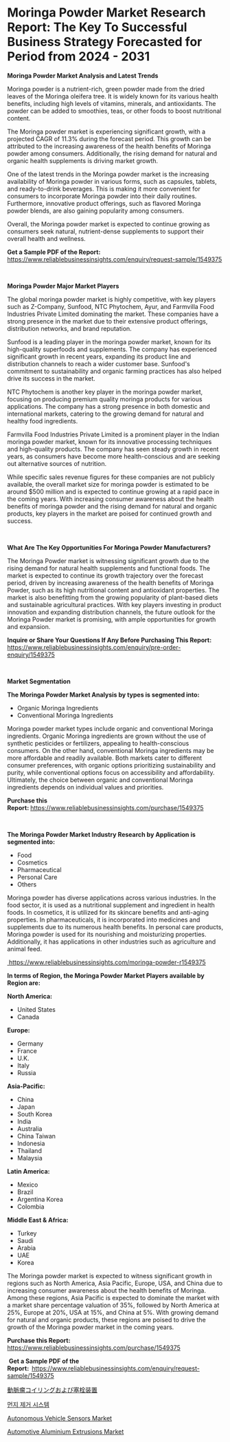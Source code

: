 <p><h1>Moringa Powder Market Research Report: The Key To Successful Business Strategy Forecasted for Period from 2024 - 2031</h1></p><p><strong>Moringa Powder Market Analysis and Latest Trends</strong></p>
<p><p>Moringa powder is a nutrient-rich, green powder made from the dried leaves of the Moringa oleifera tree. It is widely known for its various health benefits, including high levels of vitamins, minerals, and antioxidants. The powder can be added to smoothies, teas, or other foods to boost nutritional content.</p><p>The Moringa powder market is experiencing significant growth, with a projected CAGR of 11.3% during the forecast period. This growth can be attributed to the increasing awareness of the health benefits of Moringa powder among consumers. Additionally, the rising demand for natural and organic health supplements is driving market growth.</p><p>One of the latest trends in the Moringa powder market is the increasing availability of Moringa powder in various forms, such as capsules, tablets, and ready-to-drink beverages. This is making it more convenient for consumers to incorporate Moringa powder into their daily routines. Furthermore, innovative product offerings, such as flavored Moringa powder blends, are also gaining popularity among consumers.</p><p>Overall, the Moringa powder market is expected to continue growing as consumers seek natural, nutrient-dense supplements to support their overall health and wellness.</p></p>
<p><strong>Get a Sample PDF of the Report:&nbsp;</strong> <a href="https://www.reliablebusinessinsights.com/enquiry/request-sample/1549375">https://www.reliablebusinessinsights.com/enquiry/request-sample/1549375</a></p>
<p>&nbsp;</p>
<p><strong>Moringa Powder Major Market Players</strong></p>
<p><p>The global moringa powder market is highly competitive, with key players such as Z-Company, Sunfood, NTC Phytochem, Ayur, and Farmvilla Food Industries Private Limited dominating the market. These companies have a strong presence in the market due to their extensive product offerings, distribution networks, and brand reputation.</p><p>Sunfood is a leading player in the moringa powder market, known for its high-quality superfoods and supplements. The company has experienced significant growth in recent years, expanding its product line and distribution channels to reach a wider customer base. Sunfood's commitment to sustainability and organic farming practices has also helped drive its success in the market.</p><p>NTC Phytochem is another key player in the moringa powder market, focusing on producing premium quality moringa products for various applications. The company has a strong presence in both domestic and international markets, catering to the growing demand for natural and healthy food ingredients.</p><p>Farmvilla Food Industries Private Limited is a prominent player in the Indian moringa powder market, known for its innovative processing techniques and high-quality products. The company has seen steady growth in recent years, as consumers have become more health-conscious and are seeking out alternative sources of nutrition.</p><p>While specific sales revenue figures for these companies are not publicly available, the overall market size for moringa powder is estimated to be around $500 million and is expected to continue growing at a rapid pace in the coming years. With increasing consumer awareness about the health benefits of moringa powder and the rising demand for natural and organic products, key players in the market are poised for continued growth and success.</p></p>
<p>&nbsp;</p>
<p><strong>What Are The Key Opportunities For Moringa Powder Manufacturers?</strong></p>
<p><p>The Moringa Powder market is witnessing significant growth due to the rising demand for natural health supplements and functional foods. The market is expected to continue its growth trajectory over the forecast period, driven by increasing awareness of the health benefits of Moringa Powder, such as its high nutritional content and antioxidant properties. The market is also benefitting from the growing popularity of plant-based diets and sustainable agricultural practices. With key players investing in product innovation and expanding distribution channels, the future outlook for the Moringa Powder market is promising, with ample opportunities for growth and expansion.</p></p>
<p><strong>Inquire or Share Your Questions If Any Before Purchasing This Report:</strong> <a href="https://www.reliablebusinessinsights.com/enquiry/pre-order-enquiry/1549375">https://www.reliablebusinessinsights.com/enquiry/pre-order-enquiry/1549375</a></p>
<p>&nbsp;</p>
<p><strong>Market Segmentation</strong></p>
<p><strong>The Moringa Powder Market Analysis by types is segmented into:</strong></p>
<p><ul><li>Organic Moringa Ingredients</li><li>Conventional Moringa Ingredients</li></ul></p>
<p><p>Moringa powder market types include organic and conventional Moringa ingredients. Organic Moringa ingredients are grown without the use of synthetic pesticides or fertilizers, appealing to health-conscious consumers. On the other hand, conventional Moringa ingredients may be more affordable and readily available. Both markets cater to different consumer preferences, with organic options prioritizing sustainability and purity, while conventional options focus on accessibility and affordability. Ultimately, the choice between organic and conventional Moringa ingredients depends on individual values and priorities.</p></p>
<p><strong>Purchase this Report:&nbsp;</strong><a href="https://www.reliablebusinessinsights.com/purchase/1549375">https://www.reliablebusinessinsights.com/purchase/1549375</a></p>
<p>&nbsp;</p>
<p><strong>The Moringa Powder Market Industry Research by Application is segmented into:</strong></p>
<p><ul><li>Food</li><li>Cosmetics</li><li>Pharmaceutical</li><li>Personal Care</li><li>Others</li></ul></p>
<p><p>Moringa powder has diverse applications across various industries. In the food sector, it is used as a nutritional supplement and ingredient in health foods. In cosmetics, it is utilized for its skincare benefits and anti-aging properties. In pharmaceuticals, it is incorporated into medicines and supplements due to its numerous health benefits. In personal care products, Moringa powder is used for its nourishing and moisturizing properties. Additionally, it has applications in other industries such as agriculture and animal feed.</p></p>
<p><a href="https://www.reliablebusinessinsights.com/moringa-powder-r1549375">&nbsp;https://www.reliablebusinessinsights.com/moringa-powder-r1549375</a></p>
<p><strong>In terms of Region, the Moringa Powder Market Players available by Region are:</strong></p>
<p>
    <p> <strong> North America: </strong>
        <ul>
            <li>United States</li>
            <li>Canada</li>
        </ul>
        </p> 
    <p> <strong> Europe: </strong>
        <ul>
            <li>Germany</li>
            <li>France</li>
            <li>U.K.</li>
            <li>Italy</li>
            <li>Russia</li>
        </ul>
        </p> 
    <p> <strong> Asia-Pacific: </strong>
        <ul>
            <li>China</li>
            <li>Japan</li>
            <li>South Korea</li>
            <li>India</li>
            <li>Australia</li>
            <li>China Taiwan</li>
            <li>Indonesia</li>
            <li>Thailand</li>
            <li>Malaysia</li>
        </ul>
        </p> 
    <p> <strong> Latin America: </strong>
        <ul>
            <li>Mexico</li>
            <li>Brazil</li>
            <li>Argentina Korea</li>
            <li>Colombia</li>
        </ul>
        </p> 
    <p> <strong> Middle East & Africa: </strong>
        <ul>
            <li>Turkey</li>
            <li>Saudi</li>
            <li>Arabia</li>
            <li>UAE</li>
            <li>Korea</li>
        </ul>
    </p>
    </p>
<p><p>The Moringa powder market is expected to witness significant growth in regions such as North America, Asia Pacific, Europe, USA, and China due to increasing consumer awareness about the health benefits of Moringa. Among these regions, Asia Pacific is expected to dominate the market with a market share percentage valuation of 35%, followed by North America at 25%, Europe at 20%, USA at 15%, and China at 5%. With growing demand for natural and organic products, these regions are poised to drive the growth of the Moringa powder market in the coming years.</p></p>
<p><strong>Purchase this Report: </strong><a href="https://www.reliablebusinessinsights.com/purchase/1549375">https://www.reliablebusinessinsights.com/purchase/1549375</a></p>
<p>&nbsp;<strong>Get a Sample PDF of the Report:&nbsp;&nbsp;</strong><a href="https://www.reliablebusinessinsights.com/enquiry/request-sample/1549375">https://www.reliablebusinessinsights.com/enquiry/request-sample/1549375</a></p>
<p><strong></strong></p>
<p><p><a href="https://github.com/pepo3k/Market-Research-Report-List-2/blob/main/50945693419.md">動脈瘤コイリングおよび塞栓装置</a></p><p><a href="https://github.com/vss5505pa7z1p/Market-Research-Report-List-3/blob/main/55975047537.md">먼지 제거 시스템</a></p><p><a href="https://medium.com/@felipestehr/autonomous-vehicle-sensors-market-global-market-share-and-ranking-overall-sales-and-demand-c6a8642f1cd0">Autonomous Vehicle Sensors Market</a></p><p><a href="https://medium.com/@madisynreinger/global-automotive-aluminium-extrusions-market-is-projected-to-grow-at-a-cagr-of-5-7-5e93de23834d">Automotive Aluminium Extrusions Market</a></p></p>